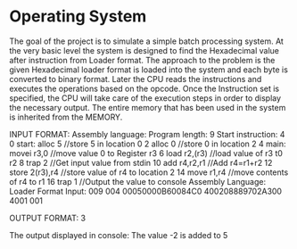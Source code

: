 # Operating System
The goal of the project is to simulate a simple batch processing system. At the very basic level the system is designed to find the Hexadecimal value after instruction from Loader format. The approach to the problem is the given Hexadecimal loader format is loaded into the system and each byte is converted to binary format. Later the CPU reads the instructions and executes the operations based on the opcode. Once the Instruction set is specified, the CPU will take care of the execution steps in order to display the necessary output. The entire memory that has been used in the system is inherited from the MEMORY.

INPUT FORMAT:
Assembly language: Program length: 9 Start instruction: 4 
0 start:	alloc 5	//store 5 in location 0 
2	alloc 0	//store 0 in location 2 
4 main:	movei r3,0	//move value 0 to Register r3 
6	load r2,(r3)	//load value of r3 t0 r2 
8	trap 2 //Get input value from stdin 
10	add r4,r2,r1	//Add r4=r1+r2 
12	store 2(r3),r4 //store value of r4 to location 2 
14	move r1,r4 //move contents of r4 to r1 
16	trap 1	//Output the value to console 
Assembly Language: 
Loader Format 
Input: 009 004 
00050000B60084C0 
400208889702A300 
4001 001

OUTPUT FORMAT: 3

The output displayed in console: The value -2 is added to 5
